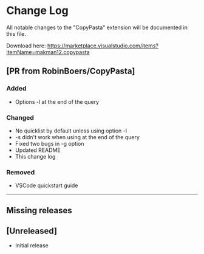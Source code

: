 # Change Log

All notable changes to the "CopyPasta" extension will be documented in this file.

Download here: <https://marketplace.visualstudio.com/items?itemName=makman12.copypasta>

## [PR from RobinBoers/CopyPasta]

### Added

-   Options -l at the end of the query

### Changed

-   No quicklist by default unless using option -l
-   -s didn't work when using at the end of the query
-   Fixed two bugs in -g option
-   Updated README
-   This change log

### Removed

-   VSCode quickstart guide

---

## Missing releases

## [Unreleased]

-   Initial release
